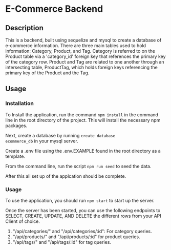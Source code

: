 # E-Commerce Backend

## Description
This is a backend, built using sequelize and mysql to create a database of e-commerce information. There are three main tables used to hold information: Category, Product, and Tag. Category is referred to on the Product table via a 'category_id' foreign key that references the primary key of the category row. Product and Tag are related to one another through an intersecting table, ProductTag, which holds foreign keys referencing the primary key of the Product and the Tag.

## Usage

### Installation
To Install the application, run the command <code>npm install</code> in the command line in the root directory of the project. This will install the necessary npm packages.

Next, create a database by running <code>create database ecommerce_db</code> in your mysql server.

Create a .env file using the .env.EXAMPLE found in the root directory as a template.

From the command line, run the script <code>npm run seed</code> to seed the data.

After this all set up of the applcation should be complete.

### Usage
To use the application, you should run <code>npm start</code> to start up the server.

Once the server has been started, you can use the following endpoints to SELECT, CREATE, UPDATE, AND DELETE the different rows from your API Client of choice.

1. "/api/categories/" and "/api/categories/:id": For category queries.
1. "/api/products/" and "/api/products/:id" for product queries.
1. "/api/tags/" and "/api/tags/:id" for tag queries.